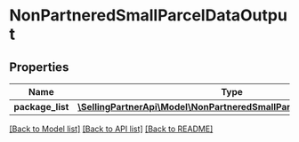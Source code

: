 # NonPartneredSmallParcelDataOutput

## Properties
Name | Type | Description | Notes
------------ | ------------- | ------------- | -------------
**package_list** | [**\SellingPartnerApi\Model\NonPartneredSmallParcelPackageOutputList**](NonPartneredSmallParcelPackageOutputList.md) |  | 

[[Back to Model list]](../README.md#documentation-for-models) [[Back to API list]](../README.md#documentation-for-api-endpoints) [[Back to README]](../README.md)


